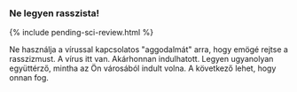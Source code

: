 ### Ne legyen rasszista! 

{% include pending-sci-review.html %}

  Ne használja a vírussal kapcsolatos "aggodalmát" arra, hogy emögé rejtse a rasszizmust. A vírus itt van. Akárhonnan indulhatott. Legyen ugyanolyan együttérző, mintha az Ön városából indult volna. A következő lehet, hogy onnan fog.
